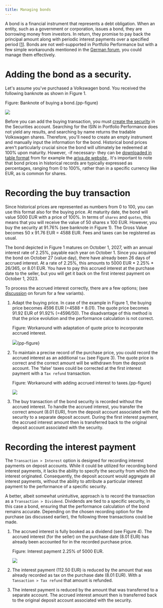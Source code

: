 ```yaml
---
title: Managing bonds
---
```


A bond is a financial instrument that represents a debt obligation. When an entity, such as a government or corporation, issues a bond, they are borrowing money from investors. In return, they promise to pay back the principal amount along with periodic interest payments over a specified period [[1](https://www.investopedia.com/articles/bonds/08/bond-market-basics.asp)]. Bonds are not well-supported in Portfolio Performance but with a few simple workarounds mentioned in the [German forum](https://forum.portfolio-performance.info/t/verbuchung-von-anleihen/1537/43), you could manage them effectively. 

# Adding the bond as a security.

Let's assume you've purchased a Volkswagen bond. You received the following banknote as shown in Figure 1.

Figure: Banknote of buying a bond.{pp-figure}

![](../../images/info-bank-note-bond-vw.svg)



Before you can add the buying transaction, you must [create the security](../adding-securities.md) in the Securities account. Searching for the ISIN in Portfolio Performance does not yield any results, and searching by name returns the tradable Volkswagen shares. Therefore, you'll need to create an empty instrument and manually input the information for the bond. Historical bond prices aren't particularly crucial since the bond will ultimately be redeemed at 100% upon maturity.  However, -if necessary- they can be [downloaded in table format](../../how-to/downloading-historical-prices/table-website.md) from for example the [ariva.de website ](https://www.ariva.de/XS1972547696/kurse/historische-kurse?go=1&boerse_id=1&month=&clean_bezug=1). It's important to note that bond prices in historical records are typically expressed as percentages, ranging from 0 to 100%, rather than in a specific currency like EUR, as is common for shares.

# Recording the buy transaction

Since historical prices are represented as numbers from 0 to 100, you can use this format also for the buying price. At maturity date, the bond will value 5000 EUR with a price of 100%. In terms of `shares` and `quotes`, this means that you will receive the value of 50 shares x 100 EUR. However, you buy the security at 91.76% (see banknote in Figure 1). The Gross Value becomes 50 x 91.76 EUR = 4588 EUR. Fees and taxes can be registered as usual.

The bond depicted in Figure 1 matures on October 1, 2027, with an annual interest rate of 2.25%, payable each year on October 1. Since you acquired the bond on October 27 (value day), there have already been 26 days of accrued interest. At a rate of 2.25%, this amounts to 5000 EUR * 2.25% * 26/365, or 8.01 EUR. You have to pay this accrued interest at the purchase date to the seller, but you will get it back on the first interest payment on October 1, 2023.

To process the accrued interest correctly, there are a few options; (see [discussion](https://forum.portfolio-performance.info/t/verbuchung-von-anleihen/1537/43) on forum for a few variants).

1. Adapt the buying price. In case of the example in Figure 1, the buying price becomes 4596  EUR (=4588 + 8.01). The quote price becomes 91.92 EUR of 91.92% (=4596/50). The disadvantage of this method is that the price evolution and the performance calculation is not correct.

    Figure: Workaround with adaptation of quote price to incorporate accrued interest.

    ![](../../images/mnu-transaction-buy-bond-vw-1.png){pp-figure}

2. To maintain a precise record of the purchase price, you could record the accrued interest as an additional `tax` (see Figure 3). The quote price is correct and the correct amount will be withdrawn from the deposit account.  The 'false' taxes could be corrected at the first interest payment with a `Tax refund` transaction.

    Figure: Workaround with adding accrued interest to taxes.{pp-figure}

    ![](../../images/mnu-transaction-buy-bond-vw-2.png)

3. The buy transaction of the bond security is recorded without the accrued interest. To handle the accrued interest, you transfer the correct amount (8.01 EUR), from the deposit account associated with the security to a separate deposit account. During the first interest payment, the accrued interest amount then is transferred back to the original deposit account associated with the security. 

# Recording the interest payment

The `Transaction > Interest` option is designed for recording interest payments on deposit accounts. While it could be utilized for recording bond interest payments, it lacks the ability to specify the security from which the interest originated. Consequently, the deposit account would aggregate all interest payments, without the ability to attribute a particular interest payment to the performance of a specific security.

A better, albeit somewhat unintuitive, approach is to record the transaction as a `Transaction > Dividend`. Dividends are tied to a specific security, in this case a bond, ensuring that the performance calculation of the bond remains accurate. Depending on the chosen recording option for the purchase (as discussed earlier), the following three transactions could be made. 

1. The accrued interest is fully booked as a dividend (see Figure 4). The accrued interest (for the seller) on the purchase date (8.01 EUR) has already been accounted for in the recorded purchase price.

    Figure: Interest payment 2.25% of 5000 EUR.

    ![](../../images/mnu-transaction-dividend-vw-1.png)

2. The interest payment (112.50 EUR) is reduced by the amount that was already recorded as tax on the purchase date (8.01 EUR). With a `Tansaction > Tax refund` that amount is refunded.
3. The interest payment is reduced by the amount that was transferred to a separate account. The accrued interest amount then is transferred back to the original deposit account associated with the security.



